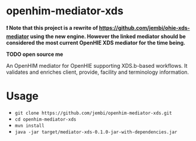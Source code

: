 openhim-mediator-xds
====================

**:exclamation: Note that this project is a rewrite of https://github.com/jembi/ohie-xds-mediator using the new engine.
However the linked mediator should be considered the most current OpenHIE XDS mediator for the time being.**

**TODO open source me**

An OpenHIM mediator for OpenHIE supporting XDS.b-based workflows. It validates and enriches client, provide, facility and terminology information.

# Usage
* `git clone https://github.com/jembi/openhim-mediator-xds.git`
* `cd openhim-mediator-xds`
* `mvn install`
* `java -jar target/mediator-xds-0.1.0-jar-with-dependencies.jar`
